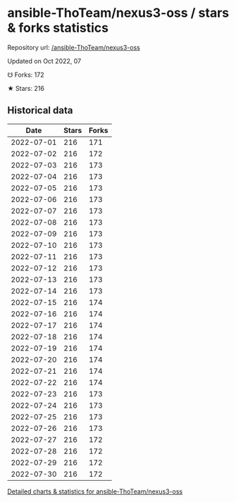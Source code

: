 # ansible-ThoTeam/nexus3-oss / stars & forks statistics

Repository url: [/ansible-ThoTeam/nexus3-oss](https://github.com/ansible-ThoTeam/nexus3-oss)

Updated on Oct 2022, 07

☋ Forks: 172

★ Stars: 216

## Historical data
| Date | Stars | Forks |
|------|-------|-------|
| 2022-07-01 | 216 | 171 | 
| 2022-07-02 | 216 | 172 | 
| 2022-07-03 | 216 | 173 | 
| 2022-07-04 | 216 | 173 | 
| 2022-07-05 | 216 | 173 | 
| 2022-07-06 | 216 | 173 | 
| 2022-07-07 | 216 | 173 | 
| 2022-07-08 | 216 | 173 | 
| 2022-07-09 | 216 | 173 | 
| 2022-07-10 | 216 | 173 | 
| 2022-07-11 | 216 | 173 | 
| 2022-07-12 | 216 | 173 | 
| 2022-07-13 | 216 | 173 | 
| 2022-07-14 | 216 | 173 | 
| 2022-07-15 | 216 | 174 | 
| 2022-07-16 | 216 | 174 | 
| 2022-07-17 | 216 | 174 | 
| 2022-07-18 | 216 | 174 | 
| 2022-07-19 | 216 | 174 | 
| 2022-07-20 | 216 | 174 | 
| 2022-07-21 | 216 | 174 | 
| 2022-07-22 | 216 | 174 | 
| 2022-07-23 | 216 | 173 | 
| 2022-07-24 | 216 | 173 | 
| 2022-07-25 | 216 | 173 | 
| 2022-07-26 | 216 | 173 | 
| 2022-07-27 | 216 | 172 | 
| 2022-07-28 | 216 | 172 | 
| 2022-07-29 | 216 | 172 | 
| 2022-07-30 | 216 | 172 | 


[Detailed charts & statistics for ansible-ThoTeam/nexus3-oss](https://reviewgithub.com/rep/ansible-ThoTeam/nexus3-oss)
